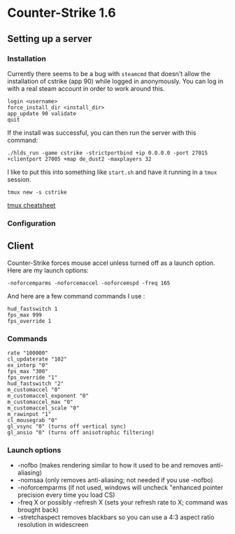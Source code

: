 # Counter-Strike 1.6

## Setting up a server

### Installation

Currently there seems to be a bug with `steamcmd` that doesn't allow the installation of cstrike (app 90) while logged in anonymously. You can log in with a real steam account in order to work around this.

```
login <username>
force_install_dir <install_dir>
app_update 90 validate
quit
```

If the install was successful, you can then run the server with this command:

```
./hlds_run -game cstrike -strictportbind +ip 0.0.0.0 -port 27015 +clientport 27005 +map de_dust2 -maxplayers 32
```

I like to put this into something like `start.sh` and have it running in a `tmux` session.

```
tmux new -s cstrike
```

[tmux cheatsheet](https://gist.github.com/henrik/1967800)

### Configuration

## Client

Counter-Strike forces mouse accel unless turned off as a launch option. Here are my launch options:

```
-noforcemparms -noforcemaccel -noforcemspd -freq 165
```

And here are a few command commands I use :

```
hud_fastswitch 1
fps_max 999
fps_override 1
```

### Commands
```
rate "100000"
cl_updaterate "102"
ex_interp "0"
fps_max	"300"
fps_override "1"
hud_fastswitch "2"
m_customaccel "0"
m_customaccel_exponent "0"
m_customaccel_max "0"
m_customaccel_scale "0"
m_rawinput "1"
cl_mousegrab "0"
gl_vsync "0" (turns off vertical sync)
gl_ansio "0" (turns off anisotrophic filtering)
```

### Launch options
- -nofbo (makes rendering similar to how it used to be and removes anti-aliasing)
- -nomsaa (only removes anti-aliasing; not needed if you use -nofbo)
- -noforcemparms (if not used, windows will uncheck "enhanced pointer precision every time you load CS)
- -freq X or possibly -refresh X (sets your refresh rate to X; command was brought back)
- -stretchaspect removes blackbars so you can use a 4:3 aspect ratio resolution in widescreen
